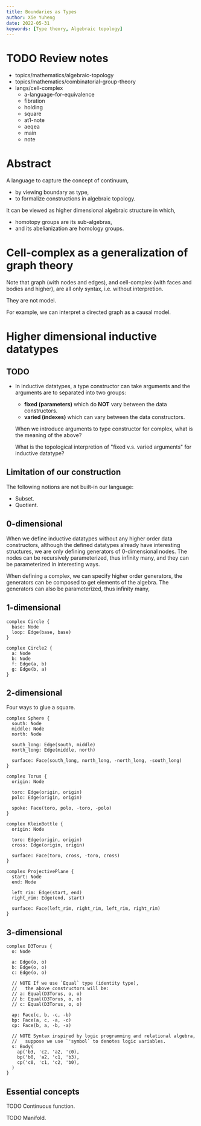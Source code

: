 ```yaml
---
title: Boundaries as Types
author: Xie Yuheng
date: 2022-05-31
keywords: [Type theory, Algebraic topology]
---
```


# TODO Review notes

- topics/mathematics/algebraic-topology
- topics/mathematics/combinatorial-group-theory
- langs/cell-complex
  - a-language-for-equivalence
  - fibration
  - holding
  - square
  - at1-note
  - aeqea
  - main
  - note

# Abstract

A language to capture the concept of continuum,

- by viewing boundary as type,
- to formalize constructions in algebraic topology.

It can be viewed as higher dimensional algebraic structure in which,

- homotopy groups are its sub-algebras,
- and its abelianization are homology groups.

# Cell-complex as a generalization of graph theory

Note that graph (with nodes and edges),
and cell-complex (with faces and bodies and higher),
are all only syntax, i.e. without interpretion.

They are not model.

For example, we can interpret a directed graph as a causal model.

# Higher dimensional inductive datatypes

## TODO

- In inductive datatypes, a type constructor can take arguments
  and the arguments are to separated into two groups:

  - **fixed (parameters)** which do **NOT** vary between the data constructors.
  - **varied (indexes)** which can vary between the data constructors.

  When we introduce arguments to type constructor for complex,
  what is the meaning of the above?

  What is the topological interpretion
  of "fixed v.s. varied arguments"
  for inductive datatype?

## Limitation of our construction

The following notions are not built-in our language:

- Subset.
- Quotient.

## 0-dimensional

When we define inductive datatypes
without any higher order data constructors,
although the defined datatypes already have interesting structures,
we are only defining generators of 0-dimensional nodes.
The nodes can be recursively parameterized, thus infinity many,
and they can be parameterized in interesting ways.

When defining a complex, we can specify higher order generators,
the generators can be composed to get elements of the algebra.
The generators can also be parameterized, thus infinity many,

## 1-dimensional

```cell-complex
complex Circle {
  base: Node
  loop: Edge(base, base)
}

complex Circle2 {
  a: Node
  b: Node
  f: Edge(a, b)
  g: Edge(b, a)
}
```

## 2-dimensional

Four ways to glue a square.

```cell-complex
complex Sphere {
  south: Node
  middle: Node
  north: Node

  south_long: Edge(south, middle)
  north_long: Edge(middle, north)

  surface: Face(south_long, north_long, -north_long, -south_long)
}

complex Torus {
  origin: Node

  toro: Edge(origin, origin)
  polo: Edge(origin, origin)

  spoke: Face(toro, polo, -toro, -polo)
}

complex KleinBottle {
  origin: Node

  toro: Edge(origin, origin)
  cross: Edge(origin, origin)

  surface: Face(toro, cross, -toro, cross)
}

complex ProjectivePlane {
  start: Node
  end: Node

  left_rim: Edge(start, end)
  right_rim: Edge(end, start)

  surface: Face(left_rim, right_rim, left_rim, right_rim)
}
```

## 3-dimensional

```cell-complex
complex D3Torus {
  o: Node

  a: Edge(o, o)
  b: Edge(o, o)
  c: Edge(o, o)

  // NOTE If we use `Equal` type (identity type),
  //   the above constructors will be:
  // a: Equal(D3Torus, o, o)
  // b: Equal(D3Torus, o, o)
  // c: Equal(D3Torus, o, o)

  ap: Face(c, b, -c, -b)
  bp: Face(a, c, -a, -c)
  cp: Face(b, a, -b, -a)

  // NOTE Syntax inspired by logic programming and relational algebra,
  //   suppose we use `'symbol` to denotes logic variables.
  s: Body(
    ap('b3, 'c2, 'a2, 'c0),
    bp('b0, 'a2, 'c1, 'b3),
    cp('c0, 'c1, 'c2, 'b0),
  )
}
```

## Essential concepts

TODO Continuous function.

TODO Manifold.
